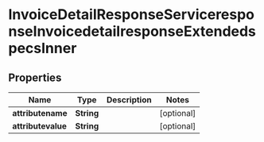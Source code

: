 

# InvoiceDetailResponseServiceresponseInvoicedetailresponseExtendedspecsInner


## Properties

| Name | Type | Description | Notes |
|------------ | ------------- | ------------- | -------------|
|**attributename** | **String** |  |  [optional] |
|**attributevalue** | **String** |  |  [optional] |



